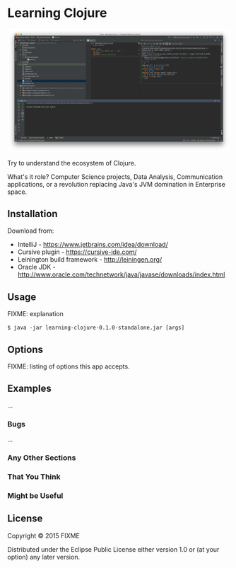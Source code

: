 # Learning Clojure

![alt text][logo]

[logo]: https://raw.githubusercontent.com/TerrenceMiao/learning-clojure/master/learning-clojure.png "Learning Clojure in IntelliJ 15"

Try to understand the ecosystem of Clojure.

What's it role? Computer Science projects, Data Analysis, Communication applications, or a revolution replacing Java's JVM domination in Enterprise space.

## Installation

Download from:

* IntelliJ - https://www.jetbrains.com/idea/download/
* Cursive plugin - https://cursive-ide.com/
* Leinington build framework - http://leiningen.org/
* Oracle JDK - http://www.oracle.com/technetwork/java/javase/downloads/index.html

## Usage

FIXME: explanation

    $ java -jar learning-clojure-0.1.0-standalone.jar [args]

## Options

FIXME: listing of options this app accepts.

## Examples

...

### Bugs

...

### Any Other Sections
### That You Think
### Might be Useful

## License

Copyright © 2015 FIXME

Distributed under the Eclipse Public License either version 1.0 or (at
your option) any later version.
